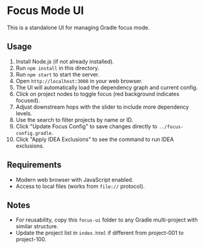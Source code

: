 # Focus Mode UI

This is a standalone UI for managing Gradle focus mode.

## Usage

1. Install Node.js (if not already installed).
2. Run `npm install` in this directory.
3. Run `npm start` to start the server.
4. Open `http://localhost:3000` in your web browser.
5. The UI will automatically load the dependency graph and current config.
6. Click on project nodes to toggle focus (red background indicates focused).
7. Adjust downstream hops with the slider to include more dependency levels.
8. Use the search to filter projects by name or ID.
9. Click "Update Focus Config" to save changes directly to `../focus-config.gradle`.
10. Click "Apply IDEA Exclusions" to see the command to run IDEA exclusions.

## Requirements

- Modern web browser with JavaScript enabled.
- Access to local files (works from `file://` protocol).

## Notes

- For reusability, copy this `focus-ui` folder to any Gradle multi-project with similar structure.
- Update the project list in `index.html` if different from project-001 to project-100.
